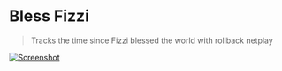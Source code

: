 # Bless Fizzi

> Tracks the time since Fizzi blessed the world with rollback netplay

[![Screenshot](https://i.imgur.com/9AScwHP.png)](https://vinceau.github.io/bless-fizzi)
